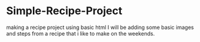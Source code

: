 # Simple-Recipe-Project
making a recipe project using basic html
I will be adding some basic images and steps from a recipe that i like to make on the weekends.
